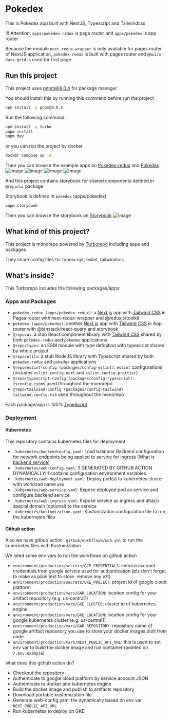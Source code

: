 # Pokedex

This is Pokedex app built with NextJS, Typescript and Tailwindcss

!!! Attention: `apps/pokedex-redux` is page router and `apps/pokedex` is app router

Because the module `next-redux-wrapper` is only available for pages router of NextJS application, `pokedex-redux` is built with pages router and `@mui/x-data-grid` is used for first page

## Run this project

This project uses pnpm@9.0.4 for package manager

You should install this by running this command before run the project

```sh
npm install -g pnpm@9.0.4
```

Run the following command:

```sh
npm install -g turbo
pnpm install
pnpm dev
```

or you can run the project by docker

```sh
docker compose up -d
```

Then you can browse the example apps on [Pokedex-redux](http://localhost:3000) and [Pokedex](http://localhost:3001)
![image](https://github.com/dragon1227/pokemon-explorer/assets/122885050/861c3552-354e-4fd1-bd27-a00c2fd577c2)
![image](https://github.com/dragon1227/pokemon-explorer/assets/122885050/3427852b-b85d-4f88-aea8-c914ebaa148d)
![image](https://github.com/dragon1227/pokemon-explorer/assets/122885050/a4287c26-0892-48f2-88c2-8621d01907aa)
![image](https://github.com/dragon1227/pokemon-explorer/assets/122885050/c9be4802-2925-4d53-9c88-44cb01e9ed20)

And this project contains storybook for shared components defined in `@repo/ui` package

Storybook is defined in `pokedex` (apps/pokedex)

```sh
pnpm storybook
```

Then you can browse the storybook on [Storybook](http://localhost:6006)
![image](https://github.com/dragon1227/pokemon-explorer/assets/122885050/1735c3a9-8c0f-40cd-ac6a-733418153952)

## What kind of this project?

This project is monorepo powered by [Turborepo](http://turbo.build) including apps and packages

They share config files for typescript, eslint, tailwindcss

## What's inside?

This Turborepo includes the following packages/apps:

### Apps and Packages

- `pokedex-redux (apps/pokedex-redux)`: a [Next.js](https://nextjs.org/) app with [Tailwind CSS](https://tailwindcss.com/) in Pages router with next-redux-wrapper and @reduxjs/toolkit
- `pokedex (apps/pokedex)`: another [Next.js](https://nextjs.org/) app with [Tailwind CSS](https://tailwindcss.com/) in App router with @tanstack/react-query and storybook
- `@repo/ui`: a stub React component library with [Tailwind CSS](https://tailwindcss.com/) shared by both `pokedex-redux` and `pokedex` applications
- `@repo/types`: an ESM module with type definition with typescript shared by whole project
- `@repo/utils`: a stub NodeJS library with Typescript shared by both `pokedex-redux` and `pokedex` applications
- `@repo/eslint-config (packages/config-eslint)`: `eslint` configurations (includes `eslint-config-next` and `eslint-config-prettier`)
- `@repo/typescript-config (packages/config-typescript)`: `tsconfig.json`s used throughout the monorepo
- `@repo/tailwind-config (packages/config-tailwind)`: `tailwind.config.ts`s used throughout the monorepo

Each package/app is 100% [TypeScript](https://www.typescriptlang.org/).

### Deployment

#### Kubernetes

This repository contains kubernetes files for deployment

- `.kubernetes/backendconfig.yaml`: Load balancer Backend configuration for network endpoints being applied to service for ingress ([What is backend service](https://cloud.google.com/load-balancing/docs/backend-service))
- `.kubernetes/web-config.yaml`: !! GENERATED BY GITHUB ACTION DYNAMICALLY!!! contains configuration environment variables
- `.kubernetes/web-deployment.yaml`: Deploy pod(s) to kubernetes cluster with workload name `web`
- `.kubernetes/web-service.yaml`: Expose deployed pod as service and configure backend service
- `.kubernetes/web-ingress.yaml`: Expose service as ingress and attach special domain (optional) to the service
- `.kubernetes/kustomization.yaml`: Kustomization configuration file to run the kubernetes files

#### Github action

Also we have github action `.github/workflows/web.yml` to run the kubernetes files with Kustomization

We need some env vars to run the workflows on github action

- `environment/production/secrets/GCP_CREDENTIALS`: service account credentials from google service used for authentication (plz don't forget to make as plain text to store. remove any \r\t)
- `environment/production/secrets/GKE_PROJECT`: project id of google cloud platform
- `environment/production/vars/GAR_LOCATION`: location config for your artifact repository (e.g. us-central1)
- `environment/production/vars/GKE_CLUSTER`: cluster id of kubernetes engine
- `environment/production/vars/GKE_LOCATION`: location config for your google kubernetes cluster (e.g. us-central1)
- `environment/production/vars/GAR_REPOSITORY`: repository name of google artifact repository you use to store your docker images built from code
- `environment/production/vars/NEXT_PUBLIC_API_URL`: this is used to set env var to build the docker image and run container (pointed on `/.env.example`)

what does this github action do?

- Checkout the repository
- Authenticate to google cloud platform by service account JSON
- Authenticate to docker and kubernetes engine
- Build the docker image and publish to artifacts repository
- Download portable kustomization file
- Generate web-config.yaml file dynamically based on env var `NEXT_PUBLIC_API_URL`
- Run kubernetes to deploy on GKE
